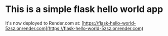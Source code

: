 # This is a simple flask hello world app

It's now deployed to Render.com at:
[https://flask-hello-world-5zsz.onrender.com](https://flask-hello-world-5zsz.onrender.com)

